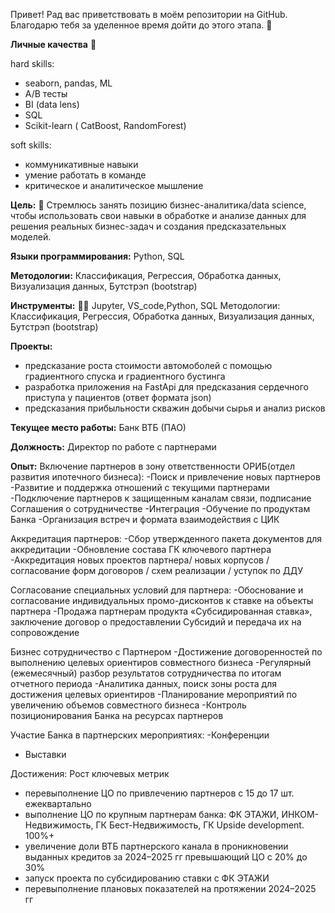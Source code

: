 Привет! Рад вас приветствовать в моём репозитории на GitHub. Благодарю тебя за уделенное время дойти до этого этапа. :wave:

**Личные качества** :hugs:

hard skills:
- seaborn, pandas, ML
- A/B тесты
- BI (data lens)
- SQL
- Scikit-learn ( CatBoost, RandomForest)

soft skills:
- коммуникативные навыки
- умение работать в команде
- критическое и аналитическое мышление

**Цель:**  :dart:
Стремлюсь занять позицию бизнес-аналитика/data science, чтобы использовать свои навыки в обработке и анализе данных для решения реальных бизнес-задач и создания предсказательных моделей.

**Языки программирования:** Python, SQL

**Методологии:** Классификация, Регрессия, Обработка данных, Визуализация данных, Бутстрэп (bootstrap)

**Инструменты:** :man_technologist:
Jupyter, VS_code,Python, SQL
Методологии: Классификация, Регрессия, Обработка данных, Визуализация данных, Бутстрэп (bootstrap)


**Проекты:**
- предсказание роста стоимости автомоболей с помощью градиентного спуска и градиентного бустинга
- разработка приложения на FastApi для предсказания сердечного приступа у пациентов (ответ формата json)
- предсказания прибыльности скважин добычи сырья и анализ рисков


**Текущее место работы:** Банк ВТБ (ПАО)

**Должность:** Директор по работе с партнерами

**Опыт:**
Включение партнеров в зону ответственности ОРИБ(отдел развития ипотечного бизнеса):
-Поиск и привлечение новых партнеров
-Развитие и поддержка отношений с текущими партнерами
-Подключение партнеров к защищенным каналам связи, подписание Соглашения о сотрудничестве
-Интеграция
-Обучение по продуктам Банка
-Организация встреч и формата взаимодействия с ЦИК

Аккредитация партнеров:
-Сбор утвержденного пакета документов для аккредитации
-Обновление состава  ГК ключевого партнера
-Аккредитация новых проектов партнера/ новых корпусов / согласование форм договоров / схем реализации / уступок по ДДУ

Согласование специальных условий для партнера:
-Обоснование и согласование индивидуальных промо-дисконтов к ставке на объекты партнера
-Продажа партнерам продукта «Субсидированная ставка», заключение договор о предоставлении Субсидий и передача их на сопровождение

Бизнес сотрудничество с Партнером
-Достижение договоренностей по выполнению целевых ориентиров совместного бизнеса
-Регулярный (ежемесячный) разбор результатов сотрудничества по итогам отчетного периода
-Аналитика данных, поиск зоны роста для достижения целевых ориентиров
-Планирование мероприятий по увеличению объемов совместного бизнеса
-Контроль позиционирования Банка на ресурсах партнеров


Участие Банка в партнерских мероприятиях:
-Конференции
- Выставки

Достижения:
Рост ключевых метрик
- перевыполнение ЦО по привлечению партнеров с 15 до 17 шт. ежеквартально
- выполнение ЦО по крупным партнерам банка: ФК ЭТАЖИ, ИНКОМ-Недвижимость, ГК Бест-Недвижимость, ГК Upside development. 100%+
- увеличение доли ВТБ партнерского канала в проникновении выданных кредитов за 2024–2025 гг превышающий ЦО с 20% до 30%
- запуск проекта по субсидированию ставки с ФК ЭТАЖИ
- перевыполнение плановых показателей на протяжении 2024–2025 гг
